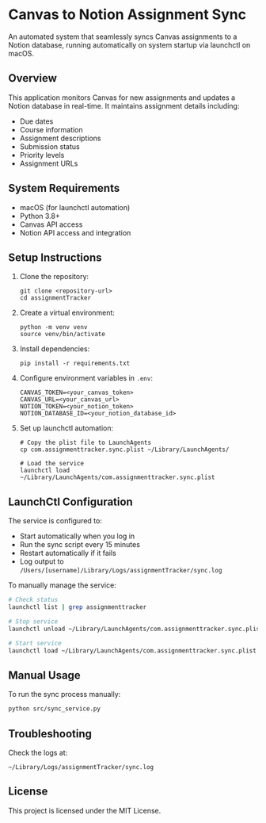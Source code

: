 # Canvas to Notion Assignment Sync

An automated system that seamlessly syncs Canvas assignments to a Notion database, running automatically on system startup via launchctl on macOS.

## Overview

This application monitors Canvas for new assignments and updates a Notion database in real-time. It maintains assignment details including:
- Due dates
- Course information
- Assignment descriptions
- Submission status
- Priority levels
- Assignment URLs

## System Requirements

- macOS (for launchctl automation)
- Python 3.8+
- Canvas API access
- Notion API access and integration

## Setup Instructions

1. Clone the repository:
   ```
   git clone <repository-url>
   cd assignmentTracker
   ```

2. Create a virtual environment:
   ```
   python -m venv venv
   source venv/bin/activate
   ```

3. Install dependencies:
   ```
   pip install -r requirements.txt
   ```

4. Configure environment variables in `.env`:
   ```
   CANVAS_TOKEN=<your_canvas_token>
   CANVAS_URL=<your_canvas_url>
   NOTION_TOKEN=<your_notion_token>
   NOTION_DATABASE_ID=<your_notion_database_id>
   ```

5. Set up launchctl automation:
   ```
   # Copy the plist file to LaunchAgents
   cp com.assignmenttracker.sync.plist ~/Library/LaunchAgents/
   
   # Load the service
   launchctl load ~/Library/LaunchAgents/com.assignmenttracker.sync.plist
   ```

## LaunchCtl Configuration

The service is configured to:
- Start automatically when you log in
- Run the sync script every 15 minutes
- Restart automatically if it fails
- Log output to `/Users/[username]/Library/Logs/assignmentTracker/sync.log`

To manually manage the service:
```bash
# Check status
launchctl list | grep assignmenttracker

# Stop service
launchctl unload ~/Library/LaunchAgents/com.assignmenttracker.sync.plist

# Start service
launchctl load ~/Library/LaunchAgents/com.assignmenttracker.sync.plist
```

## Manual Usage

To run the sync process manually:
```bash
python src/sync_service.py
```

## Troubleshooting

Check the logs at:
```
~/Library/Logs/assignmentTracker/sync.log
```

## License

This project is licensed under the MIT License.
